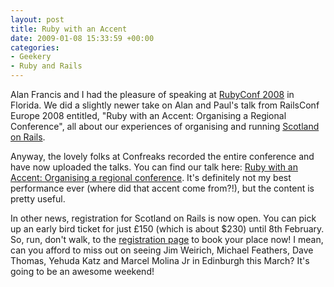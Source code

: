 ```yaml
---
layout: post
title: Ruby with an Accent
date: 2009-01-08 15:33:59 +00:00
categories:
- Geekery
- Ruby and Rails
---
```

Alan Francis and I had the pleasure of speaking at <a href="http://rubyconf.org/">RubyConf 2008</a> in Florida.  We did a slightly newer take on Alan and Paul's talk from RailsConf Europe 2008 entitled, "Ruby with an Accent: Organising a Regional Conference", all about our experiences of organising and running <a href="http://scotlandonrails.com/">Scotland on Rails</a>.

Anyway, the lovely folks at Confreaks recorded the entire conference and have now uploaded the talks.  You can find our talk here: <a href="http://rubyconf2008.confreaks.com/organizing-a-regional-conference.html">Ruby with an Accent: Organising a regional conference</a>.  It's definitely not my best performance ever (where did that accent come from?!), but the content is pretty useful.

In other news, registration for Scotland on Rails is now open.  You can pick up an early bird ticket for just &pound;150 (which is about $230) until 8th February.  So, run, don't walk, to the <a href="http://scotlandonrails.com/registration">registration page</a> to book your place now!  I mean, can you afford to miss out on seeing Jim Weirich, Michael Feathers, Dave Thomas, Yehuda Katz and Marcel Molina Jr in Edinburgh this March?  It's going to be an awesome weekend!<br/>
